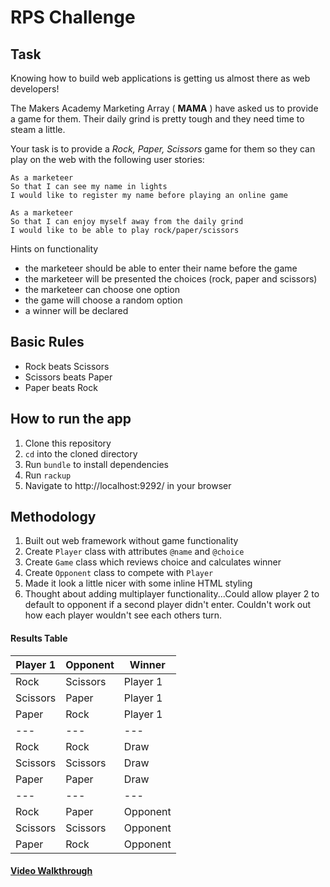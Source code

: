 # RPS Challenge

Task
----

Knowing how to build web applications is getting us almost there as web developers!

The Makers Academy Marketing Array ( **MAMA** ) have asked us to provide a game for them. Their daily grind is pretty tough and they need time to steam a little.

Your task is to provide a _Rock, Paper, Scissors_ game for them so they can play on the web with the following user stories:

```
As a marketeer
So that I can see my name in lights
I would like to register my name before playing an online game

As a marketeer
So that I can enjoy myself away from the daily grind
I would like to be able to play rock/paper/scissors
```

Hints on functionality

- the marketeer should be able to enter their name before the game
- the marketeer will be presented the choices (rock, paper and scissors)
- the marketeer can choose one option
- the game will choose a random option
- a winner will be declared

## Basic Rules

- Rock beats Scissors
- Scissors beats Paper
- Paper beats Rock

## How to run the app
1. Clone this repository
2. ```cd``` into the cloned directory
3. Run ```bundle``` to install dependencies
4. Run ```rackup```
5. Navigate to http://localhost:9292/ in your browser

## Methodology
1. Built out web framework without game functionality
2. Create ```Player``` class with attributes ```@name``` and ```@choice```
3. Create ```Game``` class which reviews choice and calculates winner
4. Create ```Opponent``` class to compete with ```Player```
5. Made it look a little nicer with some inline HTML styling
6. Thought about adding multiplayer functionality...Could allow player 2 to default to  opponent if a second player didn't enter. Couldn't work out how each player wouldn't see each others turn.

#### Results Table
| Player 1 | Opponent | Winner |
| --- | --- | --- |
| Rock | Scissors | Player 1 |
| Scissors | Paper | Player 1 |
| Paper | Rock | Player 1 |
| --- | --- | --- |
| Rock | Rock | Draw |
| Scissors | Scissors | Draw |
| Paper | Paper | Draw |
| --- | --- | --- |
| Rock | Paper | Opponent |
| Scissors | Scissors | Opponent |
| Paper | Rock | Opponent |

#### [Video Walkthrough](https://www.youtube.com/watch?v=zHEDpQkdr3s&feature=youtu.be)
